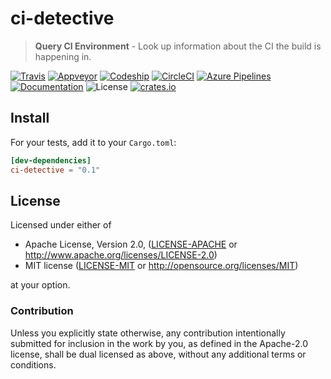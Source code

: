 # ci-detective

> **Query CI Environment** - Look up information about the CI the build is happening in.

[![Travis](https://travis-ci.org/crate-ci/ci-detective.svg)][Travis]
[![Appveyor](https://ci.appveyor.com/api/projects/status/ane9s9m78ij6i1hq/branch/master?svg=true)](https://ci.appveyor.com/project/epage/ci-detective/branch/master)
[![Codeship](https://app.codeship.com/projects/d498c1e0-f33e-0136-19a0-4e3e1edea9c6/status?branch=master)](https://app.codeship.com/projects/320593)
[![CircleCI](https://circleci.com/gh/crate-ci/ci-detective/tree/master.svg?style=svg)](https://circleci.com/gh/crate-ci/ci-detective/tree/master)
[![Azure Pipelines](https://dev.azure.com/eopage/ci-detective/_apis/build/status/crate-ci.ci-detective?branchName=master)](https://dev.azure.com/eopage/ci-detective/_build/latest?definitionId=1?branchName=master)
[![Documentation](https://img.shields.io/badge/docs-master-blue.svg)][Documentation]
![License](https://img.shields.io/crates/l/ci-detective.svg)
[![crates.io](https://img.shields.io/crates/v/ci-detective.svg)][Crates.io]

## Install

For your tests, add it to your `Cargo.toml`:

```toml
[dev-dependencies]
ci-detective = "0.1"
```

## License

Licensed under either of

 * Apache License, Version 2.0, ([LICENSE-APACHE](LICENSE-APACHE) or http://www.apache.org/licenses/LICENSE-2.0)
 * MIT license ([LICENSE-MIT](LICENSE-MIT) or http://opensource.org/licenses/MIT)

at your option.

### Contribution

Unless you explicitly state otherwise, any contribution intentionally
submitted for inclusion in the work by you, as defined in the Apache-2.0
license, shall be dual licensed as above, without any additional terms or
conditions.

[Travis]: https://travis-ci.org/crate-ci/ci-detective
[Crates.io]: https://crates.io/crates/ci-detective
[Documentation]: https://docs.rs/ci-detective
[Environment]: https://github.com/Freyskeyd/environment
